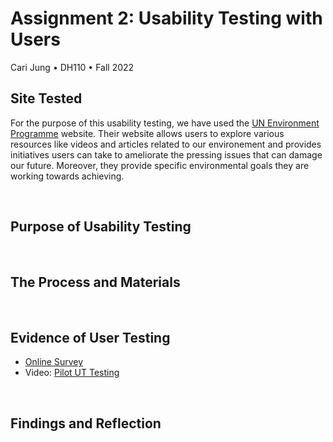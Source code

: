 # Assignment 2: Usability Testing with Users
Cari Jung • DH110 • Fall 2022

## Site Tested
For the purpose of this usability testing, we have used the [UN Environment Programme](https://www.unep.org/) website. Their website allows users to explore various resources like videos and articles related to our environement and provides initiatives users can take to ameliorate the pressing issues that can damage our future. Moreover, they provide specific environmental goals they are working towards achieving.

<p>&nbsp;</p>

## Purpose of Usability Testing

<p>&nbsp;</p>

## The Process and Materials 

<p>&nbsp;</p>

## Evidence of User Testing
* [Online Survey](https://forms.gle/dSq8jw6apCyYaz3a8)
* Video: [Pilot UT Testing](https://youtu.be/GhKBMk16IDE)

<p>&nbsp;</p>

## Findings and Reflection
